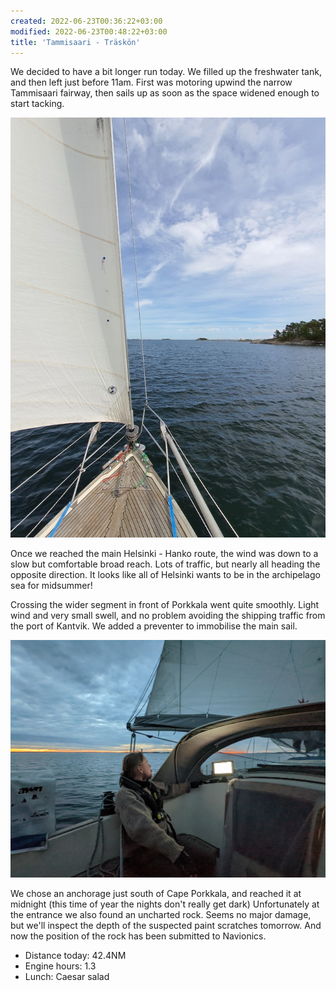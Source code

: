 ```yaml
---
created: 2022-06-23T00:36:22+03:00
modified: 2022-06-23T00:48:22+03:00
title: 'Tammisaari - Träskön'
---
```


We decided to have a bit longer run today. We filled up the freshwater tank, and then left just before 11am. First was motoring upwind the narrow Tammisaari fairway, then sails up as soon as the space widened enough to start tacking.

![Image](../2022/327b78847e44360a902b4f54da31fc01.jpg) 

Once we reached the main Helsinki - Hanko route, the wind was down to a slow but comfortable broad reach. Lots of traffic, but nearly all heading the opposite direction. It looks like all of Helsinki wants to be in the archipelago sea for midsummer!

Crossing the wider segment in front of Porkkala went quite smoothly. Light wind and very small swell, and no problem avoiding the shipping traffic from the port of Kantvik. We added a preventer to immobilise the main sail.

![Image](../2022/3a77e494af7a4a45a8a64646113e2068.jpg) 

We chose an anchorage just south of Cape Porkkala, and reached it at midnight (this time of year the nights don't really get dark) Unfortunately at the entrance we also found an uncharted rock. Seems no major damage, but we'll inspect the depth of the suspected paint scratches tomorrow. And now the position of the rock has been submitted to Navionics.

* Distance today: 42.4NM
* Engine hours: 1.3
* Lunch: Caesar salad
